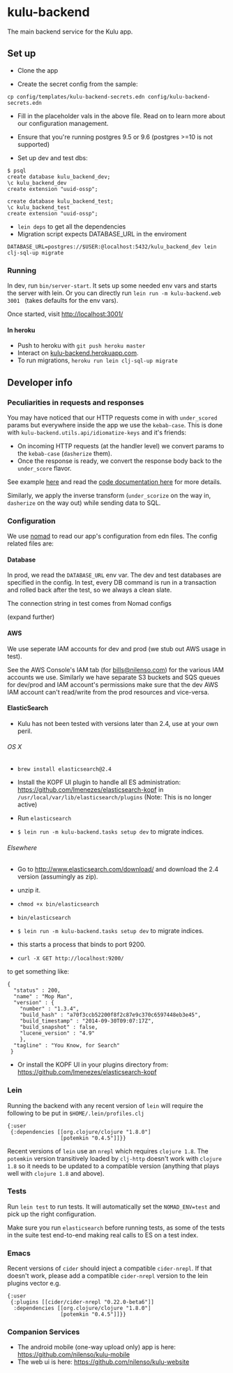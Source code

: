 # kulu-backend

The main backend service for the Kulu app.

## Set up

* Clone the app

* Create the secret config from the sample:
```
cp config/templates/kulu-backend-secrets.edn config/kulu-backend-secrets.edn
```
* Fill in the placeholder vals in the above file. Read on to learn
  more about our configuration management.

* Ensure that you're running postgres 9.5 or 9.6 (postgres >=10 is not supported)
* Set up dev and test dbs:
```
$ psql
create database kulu_backend_dev;
\c kulu_backend_dev
create extension "uuid-ossp";

create database kulu_backend_test;
\c kulu_backend_test
create extension "uuid-ossp";
```
* `lein deps` to get all the dependencies
* Migration script expects DATABASE_URL in the enviroment
```
DATABASE_URL=postgres://$USER:@localhost:5432/kulu_backend_dev lein clj-sql-up migrate
```

### Running

In dev, run `bin/server-start`. It sets up some needed env vars and
starts the server with lein. Or you can directly run `lein run -m kulu-backend.web 3001
` (takes defaults for the env vars).

Once started, visit [http://localhost:3001/](http://localhost:3001/)

#### In heroku

* Push to heroku with `git push heroku master`
* Interact on
  [kulu-backend.herokuapp.com](https://kulu-backend.herokuapp.com).
* To run migrations, `heroku run lein clj-sql-up migrate`

## Developer info

### Peculiarities in requests and responses

You may have noticed that our HTTP requests come in with
`under_scored` params but everywhere inside the app we use the
`kebab-case`. This is done with
`kulu-backend.utils.api/idiomatize-keys` and it's friends:

+ On incoming HTTP requests (at the handler level) we convert params
  to the `kebab-case` (`dasherize` them).
+ Once the response is ready, we convert the response body back to the
  `under_score` flavor.

See example [here](src/kulu_backend/handler.clj) and read the
[code documentation here](src/kulu_backend/utils/api.clj) for more
details.

Similarly, we apply the inverse transform (`under_scorize` on the way
in, `dasherize` on the way out) while sending data to SQL.

### Configuration

We use [nomad](https://github.com/james-henderson/nomad) to read our
app's configuration from edn files. The config related files are:

#### Database

In prod, we read the `DATABASE_URL` env var. The dev and test
databases are specified in the config. In test, every DB command is
run in a transaction and rolled back after the test, so we always a
clean slate.

The connection string in test comes from Nomad configs

(expand further)

#### AWS

We use seperate IAM accounts for dev and prod (we stub out AWS usage
in test).

See the AWS Console's IAM tab (for bills@nilenso.com) for the various
IAM accounts we use. Similarly we have separate S3 buckets and SQS
queues for dev/prod and IAM account's permissions make sure that the
dev AWS IAM account can't read/write from the prod resources and vice-versa.

#### ElasticSearch
+ Kulu has not been tested with versions later than 2.4, use at your own peril.

###### OS X
+ `brew install elasticsearch@2.4`

+ Install the KOPF UI plugin to handle all ES administration: https://github.com/lmenezes/elasticsearch-kopf in `/usr/local/var/lib/elasticsearch/plugins` (Note: This is no longer active)

+ Run `elasticsearch`

+ `$ lein run -m kulu-backend.tasks setup dev` to migrate indices.

###### Elsewhere

+ Go to http://www.elasticsearch.com/download/ and download the 2.4 version (assumingly as zip).

+ unzip it.

+ `chmod +x bin/elasticsearch`

+ `bin/elasticsearch`

+ `$ lein run -m kulu-backend.tasks setup dev` to migrate indices.

+ this starts a process that binds to port 9200.

+ `curl -X GET http://localhost:9200/`

to get something like:

    {
      "status" : 200,
      "name" : "Mop Man",
      "version" : {
        "number" : "1.3.4",
        "build_hash" : "a70f3ccb52200f8f2c87e9c370c6597448eb3e45",
        "build_timestamp" : "2014-09-30T09:07:17Z",
        "build_snapshot" : false,
        "lucene_version" : "4.9"
        },
      "tagline" : "You Know, for Search"
     }

+ Or install the KOPF UI in your plugins directory from: https://github.com/lmenezes/elasticsearch-kopf

### Lein

Running the backend with any recent version of `lein` will require the following to be put in `$HOME/.lein/profiles.clj`

```
{:user
 {:dependencies [[org.clojure/clojure "1.8.0"]
                 [potemkin "0.4.5"]]}}
```

Recent versions of `lein` use an `nrepl` which requires `clojure 1.8`. The `potemkin` version
transitively loaded by `clj-http` doesn't work with `clojure 1.8` so it needs to be updated
to a compatible version (anything that plays well with `clojure 1.8` and above).

### Tests

Run `lein test` to run tests. It will automatically set the `NOMAD_ENV=test` and pick up the right configuration.

Make sure you run `elasticsearch` before running tests, as some of the tests in the suite test end-to-end making real calls to ES on a test index.

### Emacs

Recent versions of `cider` should inject a compatible `cider-nrepl`. If that doesn't work,
please add a compatible `cider-nrepl` version to the lein plugins vector e.g.

```
{:user
 {:plugins [[cider/cider-nrepl "0.22.0-beta6"]]
  :dependencies [[org.clojure/clojure "1.8.0"]
                 [potemkin "0.4.5"]]}}
```

### Companion Services

* The android mobile (one-way upload only) app is here: https://github.com/nilenso/kulu-mobile
* The web ui is here: https://github.com/nilenso/kulu-website
